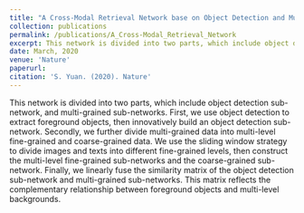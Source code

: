 ```yaml
---
title: "A Cross-Modal Retrieval Network base on Object Detection and Multi-Grained Data Alignment (In Process)"
collection: publications
permalink: /publications/A_Cross-Modal_Retrieval_Network
excerpt: This network is divided into two parts, which include object detection sub-network, and multi-grained sub-networks. First, we use object detection to extract foreground objects, then innovatively build an object detection sub-network. Secondly, we further divide multi-grained data into multi-level fine-grained and coarse-grained data. We use the sliding window strategy to divide images and texts into different fine-grained levels, then construct the multi-level fine-grained sub-networks and the coarse-grained sub-network. Finally, we linearly fuse the similarity matrix of the object detection sub-network and multi-grained sub-networks. This matrix reflects the complementary relationship between foreground objects and multi-level backgrounds.
date: March, 2020
venue: 'Nature'
paperurl: 
citation: 'S. Yuan. (2020). Nature'
---
```

This network is divided into two parts, which include object detection sub-network, and multi-grained sub-networks. First, we use object detection to extract foreground objects, then innovatively build an object detection sub-network. Secondly, we further divide multi-grained data into multi-level fine-grained and coarse-grained data. We use the sliding window strategy to divide images and texts into different fine-grained levels, then construct the multi-level fine-grained sub-networks and the coarse-grained sub-network. Finally, we linearly fuse the similarity matrix of the object detection sub-network and multi-grained sub-networks. This matrix reflects the complementary relationship between foreground objects and multi-level backgrounds.
